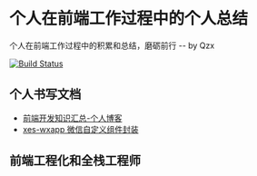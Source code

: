 # 个人在前端工作过程中的个人总结
个人在前端工作过程中的积累和总结，磨砺前行  -- by Qzx

[![Build Status](https://travis-ci.org/liuyun012/Js_frame.svg?branch=master)](https://travis-ci.org/liuyun012/Js_frame)

## 个人书写文档
- [前端开发知识汇总-个人博客](http://docs.lyun012.cn/)
- [xes-wxapp 微信自定义组件封装](https://liuyun012.github.io/xes-wxapp/)

## 前端工程化和全栈工程师